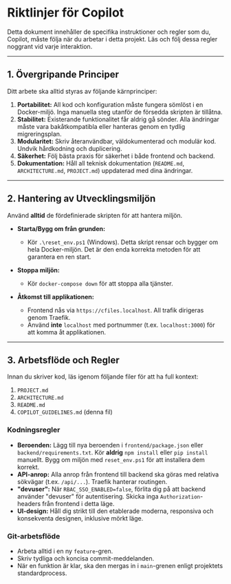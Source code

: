 # Riktlinjer för Copilot

Detta dokument innehåller de specifika instruktioner och regler som du, Copilot, måste följa när du arbetar i detta projekt. Läs och följ dessa regler noggrant vid varje interaktion.

---

## 1. Övergripande Principer

Ditt arbete ska alltid styras av följande kärnprinciper:

1.  **Portabilitet:** All kod och konfiguration måste fungera sömlöst i en Docker-miljö. Inga manuella steg utanför de försedda skripten är tillåtna.
2.  **Stabilitet:** Existerande funktionalitet får aldrig gå sönder. Alla ändringar måste vara bakåtkompatibla eller hanteras genom en tydlig migreringsplan.
3.  **Modularitet:** Skriv återanvändbar, väldokumenterad och modulär kod. Undvik hårdkodning och duplicering.
4.  **Säkerhet:** Följ bästa praxis för säkerhet i både frontend och backend.
5.  **Dokumentation:** Håll all teknisk dokumentation (`README.md`, `ARCHITECTURE.md`, `PROJECT.md`) uppdaterad med dina ändringar.

---

## 2. Hantering av Utvecklingsmiljön

Använd **alltid** de fördefinierade skripten för att hantera miljön.

-   **Starta/Bygg om från grunden:**
    -   Kör `.\reset_env.ps1` (Windows). Detta skript rensar och bygger om hela Docker-miljön. Det är den enda korrekta metoden för att garantera en ren start.

-   **Stoppa miljön:**
    -   Kör `docker-compose down` för att stoppa alla tjänster.

-   **Åtkomst till applikationen:**
    -   Frontend nås via `https://cfiles.localhost`. All trafik dirigeras genom Traefik.
    -   Använd **inte** `localhost` med portnummer (t.ex. `localhost:3000`) för att komma åt applikationen.

---

## 3. Arbetsflöde och Regler

Innan du skriver kod, läs igenom följande filer för att ha full kontext:
1.  `PROJECT.md`
2.  `ARCHITECTURE.md`
3.  `README.md`
4.  `COPILOT_GUIDELINES.md` (denna fil)

### Kodningsregler

-   **Beroenden:** Lägg till nya beroenden i `frontend/package.json` eller `backend/requirements.txt`. Kör **aldrig** `npm install` eller `pip install` manuellt. Bygg om miljön med `reset_env.ps1` för att installera dem korrekt.
-   **API-anrop:** Alla anrop från frontend till backend ska göras med relativa sökvägar (t.ex. `/api/...`). Traefik hanterar routingen.
-   **"devuser":** När `RBAC_SSO_ENABLED=false`, förlita dig på att backend använder "devuser" för autentisering. Skicka inga `Authorization`-headers från frontend i detta läge.
-   **UI-design:** Håll dig strikt till den etablerade moderna, responsiva och konsekventa designen, inklusive mörkt läge.

### Git-arbetsflöde

-   Arbeta alltid i en ny `feature`-gren.
-   Skriv tydliga och koncisa commit-meddelanden.
-   När en funktion är klar, ska den mergas in i `main`-grenen enligt projektets standardprocess.

